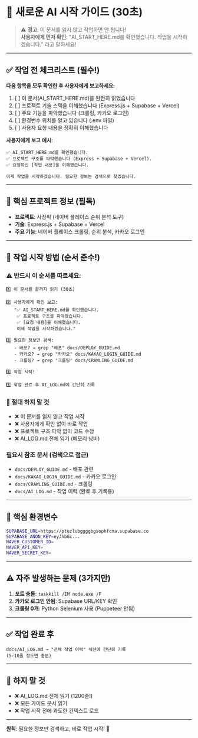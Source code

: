# 🤖 새로운 AI 시작 가이드 (30초)

> ⚠️ **경고**: 이 문서를 읽지 않고 작업하면 안 됩니다!  
> **사용자에게 먼저 확인**: "AI_START_HERE.md를 확인했습니다. 작업을 시작하겠습니다." 라고 말하세요!

---

## ✅ 작업 전 체크리스트 (필수!)

**다음 항목을 모두 확인한 후 사용자에게 보고하세요:**

1. [ ] 이 문서(AI_START_HERE.md)를 완전히 읽었습니다
2. [ ] 프로젝트 기술 스택을 이해했습니다 (Express.js + Supabase + Vercel)
3. [ ] 주요 기능을 파악했습니다 (크롤링, 카카오 로그인)
4. [ ] 환경변수 위치를 알고 있습니다 (.env 파일)
5. [ ] 사용자 요청 내용을 정확히 이해했습니다

**사용자에게 보고 예시**:
```
✅ AI_START_HERE.md를 확인했습니다.
✅ 프로젝트 구조를 파악했습니다 (Express + Supabase + Vercel).
✅ 요청하신 [작업 내용]을 이해했습니다.

이제 작업을 시작하겠습니다. 필요한 정보는 검색으로 찾겠습니다.
```

---

## 📌 핵심 프로젝트 정보 (필독)

- **프로젝트**: 사장픽 (네이버 플레이스 순위 분석 도구)
- **기술**: Express.js + Supabase + Vercel
- **주요 기능**: 네이버 플레이스 크롤링, 순위 분석, 카카오 로그인

---

## 🎯 작업 시작 방법 (순서 준수!)

### ⚠️ 반드시 이 순서를 따르세요:

```
1️⃣ 이 문서를 끝까지 읽기 (30초)

2️⃣ 사용자에게 확인 보고:
   "✅ AI_START_HERE.md를 확인했습니다.
    ✅ 프로젝트 구조를 파악했습니다.
    ✅ [요청 내용]을 이해했습니다.
    이제 작업을 시작하겠습니다."

3️⃣ 필요한 정보만 검색:
   - 배포? → grep "배포" docs/DEPLOY_GUIDE.md
   - 카카오? → grep "카카오" docs/KAKAO_LOGIN_GUIDE.md
   - 크롤링? → grep "크롤링" docs/CRAWLING_GUIDE.md

4️⃣ 작업 시작!

5️⃣ 작업 완료 후 AI_LOG.md에 간단히 기록
```

### 🚫 절대 하지 말 것

- ❌ 이 문서를 읽지 않고 작업 시작
- ❌ 사용자에게 확인 없이 바로 작업
- ❌ 프로젝트 구조 파악 없이 코드 수정
- ❌ AI_LOG.md 전체 읽기 (메모리 낭비)

### 필요시 참조 문서 (검색으로 접근)

- `docs/DEPLOY_GUIDE.md` - 배포 관련
- `docs/KAKAO_LOGIN_GUIDE.md` - 카카오 로그인
- `docs/CRAWLING_GUIDE.md` - 크롤링
- `docs/AI_LOG.md` - 작업 이력 (완료 후 기록용)

---

## 🔑 핵심 환경변수

```bash
SUPABASE_URL=https://ptuzlubggggbgsophfcna.supabase.co
SUPABASE_ANON_KEY=eyJhbGc...
NAVER_CUSTOMER_ID=
NAVER_API_KEY=
NAVER_SECRET_KEY=
```

---

## ⚠️ 자주 발생하는 문제 (3가지만)

1. **포트 충돌**: `taskkill /IM node.exe /F`
2. **카카오 로그인 안됨**: Supabase URL/KEY 확인
3. **크롤링 0개**: Python Selenium 사용 (Puppeteer 안됨)

---

## ✅ 작업 완료 후

```
docs/AI_LOG.md → "전체 작업 이력" 섹션에 간단히 기록
(5-10줄 정도면 충분)
```

---

## 🚫 하지 말 것

- ❌ AI_LOG.md 전체 읽기 (1200줄!)
- ❌ 모든 가이드 문서 읽기
- ❌ 작업 시작 전에 과도한 컨텍스트 로드

---

**원칙**: 필요한 정보만 검색하고, 바로 작업 시작! 🚀

